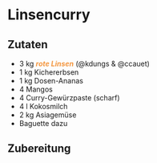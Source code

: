 # Linsencurry

## Zutaten

* 3 kg _**<span style="color: #f49842;">rote Linsen</span>**_ (@kdungs & @ccauet)
* 1 kg Kichererbsen
* 1 kg Dosen-Ananas
* 4 Mangos
* 4 Curry-Gewürzpaste (scharf)
* 4 l Kokosmilch
* 2 kg Asiagemüse
* Baguette dazu

## Zubereitung
